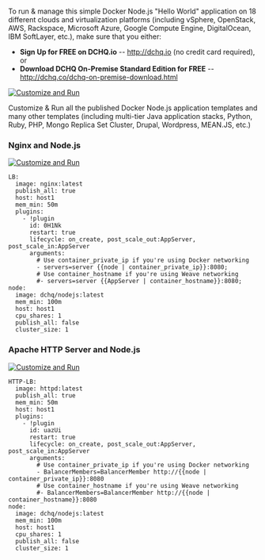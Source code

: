 <figure>
<img src="http://ww1.prweb.com/prfiles/2015/07/21/12907174/gI_146921_dchq-logo.png" alt="" />
</figure>

To run & manage this simple Docker Node.js "Hello World" application on 18 different clouds and virtualization platforms (including vSphere, OpenStack, AWS, Rackspace, Microsoft Azure, Google Compute Engine, DigitalOcean, IBM SoftLayer, etc.), make sure that you either:
-   **Sign Up for FREE on DCHQ.io** -- <http://dchq.io> (no credit card required), or
-   **Download DCHQ On-Premise Standard Edition for FREE** -- <http://dchq.co/dchq-on-premise-download.html>

[![Customize and Run](https://dl.dropboxusercontent.com/u/4090128/dchq-customize-and-run.png)](https://www.dchq.io/landing/products.html#/library?org=DCHQ)


Customize & Run all the published Docker Node.js application templates and many other templates (including multi-tier Java application stacks, Python, Ruby, PHP, Mongo Replica Set Cluster, Drupal, Wordpress, MEAN.JS, etc.)


### Nginx and Node.js

[![Customize and Run](https://dl.dropboxusercontent.com/u/4090128/dchq-customize-and-run.png)](https://www.dchq.io/landing/products.html#/library?org=DCHQ&bl=2c91802d5244241d015247fbea0b5579)

~~~~~~~~~~~~~~~~~~~~~~~~~~~~~~~~~~~~~~~~~~~~~~~~~~~~~~~~~~~~~~~~~~~~~~~~~~~~~~~~
LB:
  image: nginx:latest
  publish_all: true
  host: host1
  mem_min: 50m
  plugins:
    - !plugin
      id: 0H1Nk
      restart: true
      lifecycle: on_create, post_scale_out:AppServer, post_scale_in:AppServer
      arguments:
        # Use container_private_ip if you're using Docker networking
        - servers=server {{node | container_private_ip}}:8080;
        # Use container_hostname if you're using Weave networking
        #- servers=server {{AppServer | container_hostname}}:8080;
node:
  image: dchq/nodejs:latest
  mem_min: 100m
  host: host1
  cpu_shares: 1
  publish_all: false
  cluster_size: 1
~~~~~~~~~~~~~~~~~~~~~~~~~~~~~~~~~~~~~~~~~~~~~~~~~~~~~~~~~~~~~~~~~~~~~~~~~~~~~~~~

### Apache HTTP Server and Node.js

[![Customize and Run](https://dl.dropboxusercontent.com/u/4090128/dchq-customize-and-run.png)](https://www.dchq.io/landing/products.html#/library?org=DCHQ&bl=2c91802d5244241d0152480e5c605990)

~~~~~~~~~~~~~~~~~~~~~~~~~~~~~~~~~~~~~~~~~~~~~~~~~~~~~~~~~~~~~~~~~~~~~~~~~~~~~~~~
HTTP-LB:
  image: httpd:latest
  publish_all: true
  mem_min: 50m
  host: host1
  plugins:
    - !plugin
      id: uazUi
      restart: true
      lifecycle: on_create, post_scale_out:AppServer, post_scale_in:AppServer
      arguments:
        # Use container_private_ip if you're using Docker networking
        - BalancerMembers=BalancerMember http://{{node | container_private_ip}}:8080
        # Use container_hostname if you're using Weave networking
        #- BalancerMembers=BalancerMember http://{{node | container_hostname}}:8080
node:
  image: dchq/nodejs:latest
  mem_min: 100m
  host: host1
  cpu_shares: 1
  publish_all: false
  cluster_size: 1
~~~~~~~~~~~~~~~~~~~~~~~~~~~~~~~~~~~~~~~~~~~~~~~~~~~~~~~~~~~~~~~~~~~~~~~~~~~~~~~~

